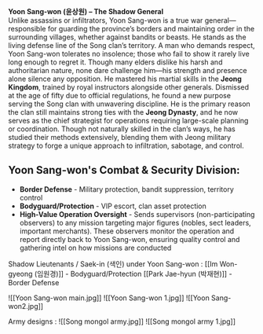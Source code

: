 **Yoon Sang-won (윤상원) – The Shadow General**  
Unlike assassins or infiltrators, Yoon Sang-won is a true war general—responsible for guarding the province’s borders and maintaining order in the surrounding villages, whether against bandits or beasts. He stands as the living defense line of the Song clan’s territory.
A man who demands respect, Yoon Sang-won tolerates no insolence; those who fail to show it rarely live long enough to regret it. Though many elders dislike his harsh and authoritarian nature, none dare challenge him—his strength and presence alone silence any opposition.
He mastered his martial skills in the **Jeong Kingdom**, trained by royal instructors alongside other generals. Dismissed at the age of fifty due to official regulations, he found a new purpose serving the Song clan with unwavering discipline. He is the primary reason the clan still maintains strong ties with the **Jeong Dynasty**, and he now serves as the chief strategist for operations requiring large-scale planning or coordination. Though not naturally skilled in the clan’s ways, he has studied their methods extensively, blending them with Jeong military strategy to forge a unique approach to infiltration, sabotage, and control.

## Yoon Sang-won's Combat & Security Division:
- **Border Defense** - Military protection, bandit suppression, territory control
- **Bodyguard/Protection** - VIP escort, clan asset protection
- **High-Value Operation Oversight** - Sends supervisors (non-participating observers) to any mission targeting major figures (nobles, sect leaders, important merchants). These observers monitor the operation and report directly back to Yoon Sang-won, ensuring quality control and gathering intel on how missions are conducted

Shadow Lieutenants / Saek-in (색인) under Yoon Sang-won :
[[Im Won-gyeong (임원경)]] - Bodyguard/Protection
[[Park Jae-hyun (박재현)]] - Border Defense

![[Yoon Sang-won main.jpg]]
![[Yoon Sang-won 1.jpg]]
![[Yoon Sang-won2.jpg]]


Army designs :
![[Song mongol army.jpg]]
![[Song mongol army 1.jpg]]